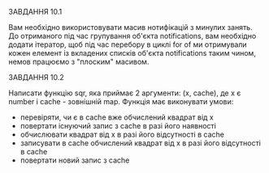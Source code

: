 ЗАВДАННЯ 10.1

Вам необхідно використовувати масив нотифікацій з минулих занять. До отриманого під час групування об'єкта
notifications, вам необхідно додати ітератор, щоб під час перебору в циклі for of ми отримували кожен елемент із
вкладених списків об'єкта notifications таким чином, немов працюємо з "плоским" масивом.

ЗАВДАННЯ 10.2

Написати функцію sqr, яка приймає 2 аргументи: (x, cache), де x є number і cache - зовнішній map.
Функція має виконувати умови:

- перевіряти, чи є в cache вже обчислений квадрат від х
- повертати існуючий запис з cache в разі його наявності
- обчислювати квадрат від х в разі його відсутності в cache
- записувати в cache обчислений квадрат від х в разі його відсутності в cache
- повертати новий запис з cache
